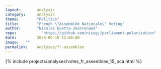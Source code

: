 ```yaml
---
layout:       analysis
category:     analysis
theme:        "Politics"
title:        "French \"Assemblée Nationale\" Voting"
author:       "Nicolas Guetta-Jeanrenaud"
repo: 		    "https://github.com/nicogj/parliament-polarization"
date:         2020-06-10 12:00:00
image:   ""
permalink:    analyses/fr-assemblee
---
```


{% include projects/analyses/votes_fr_assemblee_15_pca.html %}
